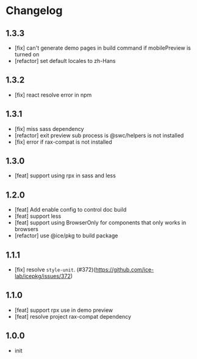 # Changelog


## 1.3.3

- [fix] can't generate demo pages in build command if mobilePreview is turned on
- [refactor] set default locales to zh-Hans

## 1.3.2

- [fix] react resolve error in npm

## 1.3.1

- [fix] miss sass dependency
- [refactor] exit preview sub process is @swc/helpers is not installed
- [fix] error if rax-compat is not installed

## 1.3.0

- [feat] support using rpx in sass and less

## 1.2.0

- [feat] Add enable config to control doc build
- [feat] support less
- [feat] support using BrowserOnly for components that only works in browsers
- [refactor] use @ice/pkg to build package

## 1.1.1

- [fix] resolve `style-unit`. (#372)(https://github.com/ice-lab/icepkg/issues/372)

## 1.1.0

- [feat] support rpx use in demo preview
- [feat] resolve project rax-compat dependency


## 1.0.0

- init
